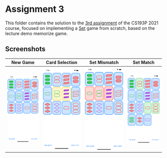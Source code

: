 # Assignment 3

This folder contains the solution to the [3rd assignment](https://cs193p.sites.stanford.edu/sites/g/files/sbiybj16636/files/media/file/assignment_3_0.pdf) of the CS193P 2021 course, focused on implementing a [Set](https://en.wikipedia.org/wiki/Set_(card_game)) game from scratch, based on the lecture demo memorize game.

## Screenshots

| New Game                                                     | Card Selection                                               | Set Mismatch                                                 | Set Match                                                    |
| ------------------------------------------------------------ | ------------------------------------------------------------ | ------------------------------------------------------------ | ------------------------------------------------------------ |
| ![](https://github.com/rodonisi/CS193P-assignments/blob/main/assignment3/screenshots/set-new%20game.png) | ![](https://github.com/rodonisi/CS193P-assignments/blob/main/assignment3/screenshots/set-selection.png) | ![](https://github.com/rodonisi/CS193P-assignments/blob/main/assignment3/screenshots/set-mismatch.png) | ![](https://github.com/rodonisi/CS193P-assignments/blob/main/assignment3/screenshots/set-match.png) |
